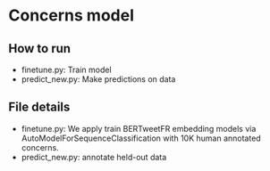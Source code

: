 
# Concerns model

## How to run
- finetune.py: Train model
- predict_new.py: Make predictions on data
## File details
- finetune.py: We apply train BERTweetFR embedding models via AutoModelForSequenceClassification with 10K human annotated concerns. 
- predict_new.py: annotate held-out data
